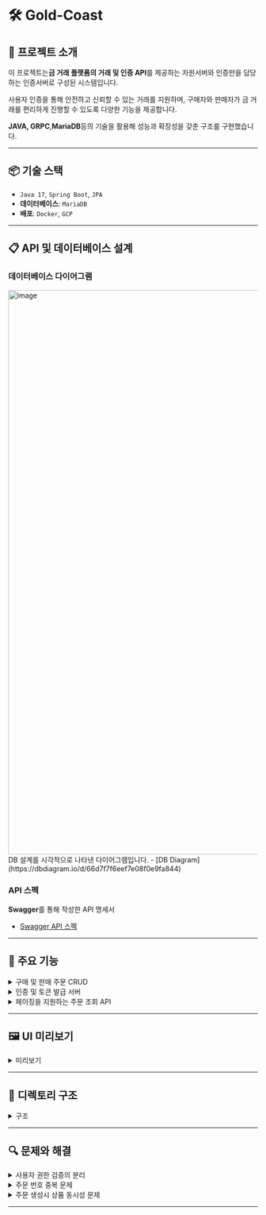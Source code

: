 # 🛠 Gold-Coast

## 📖 프로젝트 소개

이 프로젝트는**금 거래 플랫폼의 거래 및 인증 API**를 제공하는 자원서버와 인증만을 담당하는 인증서버로 구성된 시스템입니다.

사용자 인증을 통해 안전하고 신뢰할 수 있는 거래를 지원하며, 구매자와 판매자가 금 거래를 편리하게 진행할 수 있도록 다양한 기능을 제공합니다.

**JAVA, GRPC**,**MariaDB**등의 기술을 활용해 성능과 확장성을 갖춘 구조를 구현했습니다.

---

## 📦 기술 스택

- `Java 17`, `Spring Boot`, `JPA`
- **데이터베이스**: `MariaDB`
- **배포**: `Docker`, `GCP`

---

## 📋 API 및 데이터베이스 설계

### 데이터베이스 다이어그램

<img width="1137" alt="image" src="https://github.com/user-attachments/assets/04cae456-4082-444f-9ef4-4f207fbe82bf">
DB 설계를 시각적으로 나타낸 다이어그램입니다. 
- [DB Diagram](https://dbdiagram.io/d/66d7f7f6eef7e08f0e9fa844)

### API 스펙

**Swagger**를 통해 작성한 API 명세서

- [Swagger API 스펙](http://java.gold-coast.shop/swagger-ui/index.html)

---

## 🚀 주요 기능

<details>
<summary>구매 및 판매 주문 CRUD</summary>

- **품목**: 24K, 22K, 21K, 18K
- **수량**: 소수점 한 자리까지, 그램(g) 단위
- **주문 상태**: 구매와 판매에 따른 각각의 상태 관리 (예: "주문 완료", "발송 완료" 등)
- **저장 정보**: 주문번호, 주문일자, 주문자, 주문 상태, 품목, 수량, 금액, 배송지 정보 등
- **주문 생성 플로우 차트**

    ```mermaid
    flowchart TD
        Start([사용자 요청]) --> A[자원 서버로 주문 생성 요청]
        A --> B[JWT 토큰 포함 요청 검증]
        B --> C[자원 서버가 인증 서버로 검증 요청]
        C --> D[JWT 토큰 유효성 검증]
        D --> E{유효한 토큰인가?}
        E -- 아니요 --> Error[권한 없음 응답]
        E -- 예 --> F[사용자 정보 반환]
        F --> G[자원 서버로 사용자 정보 전달]
        G --> H[재고 확인 및 주문 생성]
        H --> I{재고 충분 여부}
        I -- 아니요 --> StockError[재고 부족 응답]
        I -- 예 --> J[주문 데이터 저장]
        J --> Success[주문 생성 완료 응답]
    
        Error --> End([처리 종료])
        StockError --> End
        Success --> End
    
    ```

- **주문 생성 시퀀스 다이어그램**

    ```mermaid
    sequenceDiagram
        participant User as 사용자
        participant ResourceServer as 자원 서버
        participant AuthServer as 인증 서버
        participant Database as 데이터베이스
    
        User->>ResourceServer: 주문 생성 요청 (JWT 포함)
        ResourceServer->>AuthServer: JWT 토큰 검증 요청
        AuthServer->>ResourceServer: 사용자 정보 반환
        ResourceServer->>Database: 재고 확인 및 주문 데이터 저장
        Database-->>ResourceServer: 저장 성공 응답
        ResourceServer-->>User: 주문 생성 성공 응답
        Note over ResourceServer: 재고 부족 시 에러 응답 반환
        Note over AuthServer: 토큰 유효하지 않으면 권한 없음 반환
    
    ```

</details>
<details>
<summary>인증 및 토큰 발급 서버</summary>

- **인증 정보**: 사용자 ,`email`,`password`관리
- **토큰 발급**: AccessToken과 RefreshToken 발급
- **JWT를 통한 권한 확인**: 자원서버 에 대한 모든 요청은 JWT 토큰으로 권한 검증
- **로그인 시퀀스 다이어그램**

    ```mermaid
    sequenceDiagram
        participant User as 사용자
        participant AuthAPI as 인증 API
        participant AuthDB as 인증 DB
    
        User->>AuthAPI: 로그인 요청 (email, password)
        AuthAPI->>AuthDB: 사용자 정보 확인
        AuthDB-->>AuthAPI: 사용자 정보 확인 성공
        AuthAPI->>AuthAPI: AccessToken 및 RefreshToken 생성
        AuthAPI-->>User: 토큰 발급 완료
    
        User->>AuthAPI: 인증 요청 (JWT 토큰)
        AuthAPI->>AuthAPI: JWT 검증
        AuthAPI-->>User: 인증 성공
    ```

</details>
<details>
<summary>페이징을 지원하는 주문 조회 API</summary>

- **입력 파라미터**: `page`,`limit`
- **응답 형식**: 성공 여부, 메시지, 요청한 사용자의 권한에 맞는 주문 데이터 반환

</details>

---

## 🖼️ UI 미리보기

<details>
<summary>미리보기</summary>

### 메인 화면

- 상품 목록 출력 (재고 유무로 판매 중/품절 상품 구분)
![image](https://github.com/user-attachments/assets/feb888db-fdef-4cc1-84d5-59cb92e38a89)
![image](https://github.com/user-attachments/assets/f34e9c05-403d-48eb-86f7-c2a3fe2b8997)

- 회원가입 및 로그인
![image](https://github.com/user-attachments/assets/86d8d517-eb81-42ec-84f9-53abb706e27b)
![image](https://github.com/user-attachments/assets/f0567e08-40f7-41f7-8e4b-50a787dace31)

- 상품 등록 (사용자가 판매자인 경우 상품 등록 버튼 활성화)
![image](https://github.com/user-attachments/assets/c6ed3fe9-3283-472d-a360-0c31e6c14a4d)
![image](https://github.com/user-attachments/assets/82386b89-be7a-485c-8cbc-5f2286f047be)

- 상품 구매
![image](https://github.com/user-attachments/assets/e142be1f-50bd-4010-ad04-c8af465ba737)
![image](https://github.com/user-attachments/assets/37f96a7f-b971-4214-94b7-e6d5ffef2b6d)
![image](https://github.com/user-attachments/assets/4501c7e7-83ef-4a0c-9a34-9f83b55d0363)

- 마이페이지 (판매자)
![image](https://github.com/user-attachments/assets/b4a212dc-0790-41d8-bf0c-749785c3b408)

- 등록 상품별 주문 내역 조회 (판매자)
![image](https://github.com/user-attachments/assets/393707de-30e0-4643-93e9-0cdf4db8b04a)

- 주문 상태 변경 가능 (판매자)
![image](https://github.com/user-attachments/assets/ec06123d-2624-4546-9872-bd291a292f87)

- 마이페이지 (구매자)
![image](https://github.com/user-attachments/assets/345110e5-d200-405c-a52f-c4dcd363b02e)

- 주문 취소 (주문 완료 상태 외 주문 취소 불가)
![image](https://github.com/user-attachments/assets/7a7c3746-662a-42e8-a4d1-718808237304)
![image](https://github.com/user-attachments/assets/6d3ba9f9-8eed-451c-b7d5-aab7ac8805ff)

</details>

---

## 📂 디렉토리 구조

<details>
<summary>구조</summary>

```bash
.
├── README.md
├── auth-server
│   ├── build
│   └── src
│      └── main
│         ├── java
│         │   ├── config
│         │   ├── controller
│         │   ├── dto
│         │   ├── entity
│         │   ├── enums
│         │   ├── exception
│         │   ├── jwt
│         │   ├── repository
│         │   ├── service
│         │   └── AuthServerApplication
│         ├── proto
│         └── resources
│             └── application-auth.yml
├── resource-server
│   ├── build
│   └── src
│      └── main
│         ├── java
│         │   ├── config
│         │   ├── controller
│         │   ├── dto
│         │   ├── entity
│         │   ├── enums
│         │   ├── exception
│         │   ├── scheduler
│         │   ├── repository
│         │   ├── service
│         │   ├── validation
│         │   └── ResourceServerApplication
│         ├── proto
│         └── resources
│             └── application-resource.yml
└── docker-compose.yml
```

</details>

---

## 🔍 문제와 해결

<details>
<summary>사용자 권한 검증의 분리</summary>

- JWT를 통해 인증 서버에서 사용자 정보를 검증하지만, 자원 서버에서는 모든 요청에서 사용자 권한과 데이터 접근의 신뢰성을 요구
- 매 요청마다**인증 서버와의 통신 오버헤드**를 줄이는 동시에, 권한 검증을 자원 서버에서도 일관되게 처리할 수 있는 구조가 필요
- **인증 서버와 자원 서버의 역할 분리**
    1. **JWT 검증을 인증 서버에서 전담**
        - 인증 서버는 JWT를 검증하여 유효성을 확인한 뒤, 사용자 정보(`UserResponse`)를 자원 서버로 전달
    2. **자원 서버는 사용자 정보 활용**
        - 자원 서버는 요청마다 전달받은`UserResponse`를 사용해 필요한 권한 검증과 데이터 접근 제어를 수행
        - 예: 구매자는 자신의 주문만, 판매자는 자신의 상품에 대한 주문만 조회 가능하도록 처리.
    3. **gRPC를 활용한 효율적 통신**
        - JWT 검증 요청은 gRPC를 통해 인증 서버와 자원 서버 간 빠르고 효율적으로 처리되도록 설계
        - HTTP 통신보다 낮은 오버헤드로 인증 정보를 자원 서버에 전달 가능

</details>
<details>
<summary>주문 번호 중복 문제</summary>

- 주문 번호 생성 로직에서 간헐적으로 중복된 주문 번호가 생성되어 데이터베이스 UNIQUE 제약 조건에 위배됨.
- 병렬 요청 주문 생성 API 호출 시 충돌로 인해 예외가 발생, 일부 요청 실패.
- **기존 주문 번호 생성 로직**
    - 날짜 정보(`yyyyMMdd`)와 난수(`Math.random()`)를 조합하여 주문 번호를 생성.
    - 랜덤 값 범위가 제한적(`0~9999`), 고성능 환경에서 동일 초 내 많은 요청 발생 시 중복 가능성 증가.
- **사용자 친화적인 주문 번호** 사용을 위해 날짜 정보를 필수로 사용.
    1. `SecureRandom` 을 사용해 난수 중복 확률 감소.
        - **100개의 동시 요청**에서 중복 발생 없이 성공했지만 요청 수를 늘리자 다시 중복 발생.
    2. **시간 정보 결합을 통한 해결**
        - 기존 날짜 정보(`yyyyMMdd`)에 밀리초 정보(`HHmmssSSS`)를 추가하여 중복 가능성 감소.
        - 현재 밀리초 값을 난수에 더해 중복 가능성 감소.
- **결과**
    - **1000개의 동시 요청**에서도 주문 번호 중복 발생 없이 모두 성공.

</details>
<details>
<summary>주문 생성시 상품 동시성 문제</summary>

- **멀티스레드 환경에서의 동시 접근**
    - 여러 스레드가 동일한 상품 재고를 읽고 수정하는 과정에서 경쟁 조건(Race Condition)이 발생.
    - 예를 들어, 두 스레드가 동시에 재고를 읽고 감소시키면, 감소 결과가 하나의 요청만 반영될 수 있음.
- **트랜잭션 격리 수준**
    - 기본적으로 데이터베이스는**Read Committed**또는**Repeatable Read**격리 수준을 사용.
    - 이는 트랜잭션 간 데이터 읽기를 허용하지만, 변경 사항이 충돌할 경우 제대로 처리되지 않을 수 있음.
- **비원자적 연산**
    - `item.setQuantity(item.getQuantity().subtract(orderQuantity))`는**읽기**와**쓰기**가 분리된 연산이므로, 중간에 다른 트랜잭션이 개입할 여지가 있음.
- **Lock**
    - **낙관적 락(Optimistic Lock)**:
        - 데이터 수정 시 충돌 여부를 확인하고, 충돌 발생 시`OptimisticLockException`을 발생.
        - 주로 충돌 가능성이 낮은 환경에서 효율적.
        - 충돌 재시도 로직 필요.
    - **비관적 락(Pessimistic Lock)**:
        - 데이터 수정 전, 데이터베이스에서 해당 데이터를 **잠금(Lock)**하여 다른 트랜잭션이 접근하지 못하도록 차단.
        - 충돌 가능성이 높은 환경에서 데이터 무결성 보장.
        - 오버헤드 발생률 증가.
- 두가지 방법을 비교 후 1000개의 동시 요청에 성능 차이가 적고 비교적 간단하게 구현 가능한 비관적 락을 사용하여 구현.
- 결과
    - **동시성 문제**: 주문 요청이 동시 발생하는 환경에서도 상품 재고 데이터의 무결성을 보장.
    - **구현 간소화**: 충돌 시 재시도 로직 없이, 안정적인 주문 생성 시스템 구축.
    - **성능 유지**: 낙관적 락 대비 성능 손실 없이, 데이터 무결성과 안정성을 동시에 확보.

</details>

---
